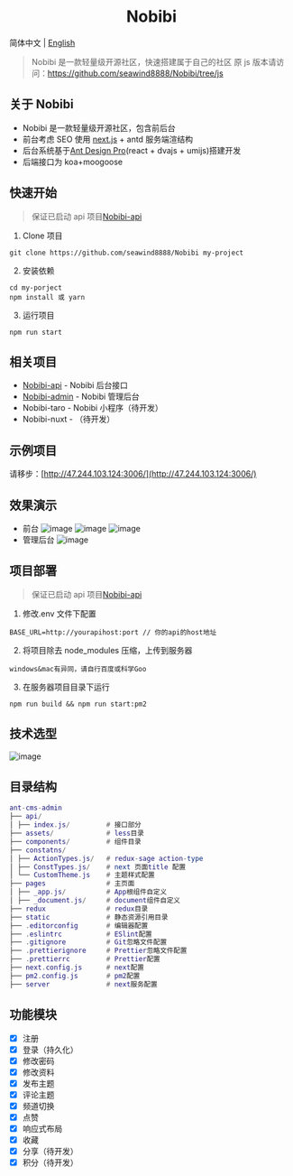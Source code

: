 <h1 align="center">Nobibi</h1>

简体中文 | [English](./README_en.md)

> Nobibi 是一款轻量级开源社区，快速搭建属于自己的社区
> 原 js 版本请访问：https://github.com/seawind8888/Nobibi/tree/js

## 关于 Nobibi

- Nobibi 是一款轻量级开源社区，包含前后台
- 前台考虑 SEO 使用 [next.js](https://github.com/zeit/next.js) + antd 服务端渲结构
- 后台系统基于[Ant Design Pro](https://pro.ant.design/index-cn)(react + dvajs + umijs)搭建开发
- 后端接口为 koa+moogoose

## 快速开始

> 保证已启动 api 项目[Nobibi-api](https://github.com/seawind8888/Nobibi-api)

1. Clone 项目

```
git clone https://github.com/seawind8888/Nobibi my-project
```

2. 安装依赖

```
cd my-porject
npm install 或 yarn
```

3. 运行项目

```
npm run start
```

## 相关项目

- [Nobibi-api](https://github.com/seawind8888/Nobibi-api) - Nobibi 后台接口
- [Nobibi-admin](https://github.com/seawind8888/Nobibi-admin) - Nobibi 管理后台
- Nobibi-taro - Nobibi 小程序（待开发）
- Nobibi-nuxt - （待开发）

## 示例项目

请移步：[http://47.244.103.124:3006/](http://47.244.103.124:3006/)

## 效果演示

- 前台
  ![image](/screenshot/screenshot1.png)
  ![image](/screenshot/screenshot2.png)
  ![image](/screenshot/screenshot3.png)
- 管理后台
  ![image](/screenshot/demo.gif)

## 项目部署

> 保证已启动 api 项目[Nobibi-api](https://github.com/seawind8888/Nobibi-api)

1. 修改.env 文件下配置

```
BASE_URL=http://yourapihost:port // 你的api的host地址
```

2. 将项目除去 node_modules 压缩，上传到服务器

```
windows&mac有异同，请自行百度或科学Goo
```

3. 在服务器项目目录下运行

```
npm run build && npm run start:pm2
```

## 技术选型

![image](/screenshot/Nobibi-structure.png)

## 目录结构

```lua
ant-cms-admin
├── api/
│ ├── index.js/         # 接口部分
├── assets/             # less目录
├── components/         # 组件目录
├── constatns/
│ ├── ActionTypes.js/   # redux-sage action-type
│ ├── ConstTypes.js/    # next 页面title 配置
│ └── CustomTheme.js    # 主题样式配置
├── pages               # 主页面
│ ├── _app.js/          # App根组件自定义
│ ├── _document.js/     # document组件自定义
├── redux               # redux目录
├── static              # 静态资源引用目录
├── .editorconfig       # 编辑器配置
├── .eslintrc           # ESlint配置
├── .gitignore          # Git忽略文件配置
├── .prettierignore     # Prettier忽略文件配置
├── .prettierrc         # Prettier配置
├── next.config.js      # next配置
├── pm2.config.js       # pm2配置
├── server              # next服务配置
```

## 功能模块

- [x] 注册
- [x] 登录（持久化）
- [x] 修改密码
- [x] 修改资料
- [x] 发布主题
- [x] 评论主题
- [x] 频道切换
- [x] 点赞
- [x] 响应式布局
- [x] 收藏
- [x] 分享（待开发）
- [x] 积分（待开发）
